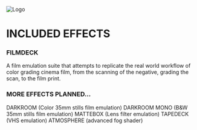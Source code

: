 ![Logo](https://i.imgur.com/NHVvOvq.png)
# INCLUDED EFFECTS
### FILMDECK
A film emulation suite that attempts to replicate the real world workflow of color grading cinema film, from the scanning of the negative, grading the scan, to the film print.
### MORE EFFECTS PLANNED...
DARKROOM (Color 35mm stills film emulation)
DARKROOM MONO (B&W 35mm stills film emulation)
MATTEBOX (Lens filter emulation)
TAPEDECK (VHS emulation)
ATMOSPHERE (advanced fog shader)

